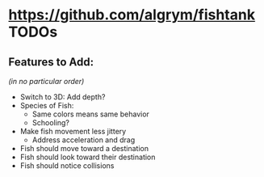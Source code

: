 # https://github.com/algrym/fishtank TODOs

## Features to Add:

_(in no particular order)_
* Switch to 3D: Add depth?
* Species of Fish:
  * Same colors means same behavior
  * Schooling?
* Make fish movement less jittery
  * Address acceleration and drag
* Fish should move toward a destination
* Fish should look toward their destination
* Fish should notice collisions
